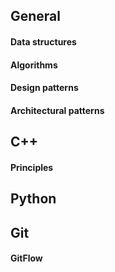 ## General

#### Data structures

#### Algorithms

#### Design patterns

#### Architectural patterns

## C++

#### Principles

## Python

## Git

#### GitFlow
